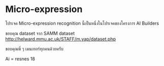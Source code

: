 # Micro-expression
โปรเจค Micro-expression recognition นี้เป็นหนึ่งในโปรเจคของโครงการ AI Builders

ขอบคุณ dataset จาก
SAMM dataset http://helward.mmu.ac.uk/STAFF/m.yap/dataset.php

ขอบคุณพี่ ๆ เมนเทอร์ทุกคนด้วยครับ




Ai =  resnes 18